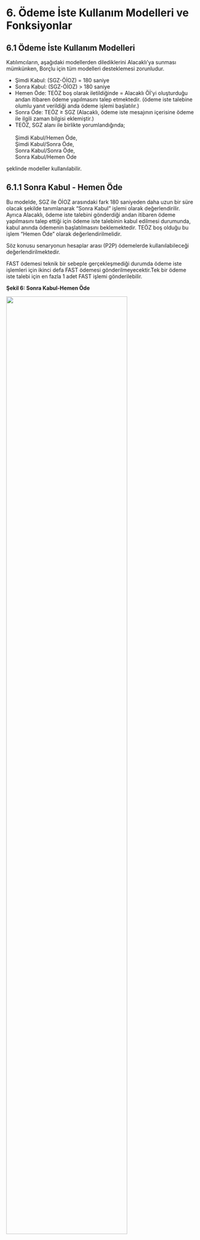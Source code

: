 # 6. Ödeme İste Kullanım Modelleri ve Fonksiyonlar
## 6.1 Ödeme İste Kullanım Modelleri

Katılımcıların, aşağıdaki modellerden dilediklerini Alacaklı’ya sunması mümkünken, Borçlu için tüm modelleri desteklemesi zorunludur.
-	Şimdi Kabul: (SGZ-ÖİOZ) = 180 saniye
-   Sonra Kabul: (SGZ-ÖİOZ) > 180 saniye
-	Hemen Öde: TEÖZ boş olarak iletildiğinde = Alacaklı Öİ'yi oluşturduğu andan itibaren ödeme yapılmasını talep etmektedir. (ödeme iste talebine olumlu yanıt verildiği anda ödeme işlemi başlatılır.)
-	Sonra Öde: TEÖZ ≥ SGZ (Alacaklı, ödeme iste mesajının içerisine ödeme ile ilgili zaman bilgisi eklemiştir.) 
-	TEÖZ, SGZ alanı ile birlikte yorumlandığında;<br>
        <br>Şimdi Kabul/Hemen Öde, 
        <br>Şimdi Kabul/Sonra Öde,
        <br>Sonra Kabul/Sonra Öde,
        <br>Sonra Kabul/Hemen Öde 

şeklinde modeller kullanılabilir.

## 6.1.1 Sonra Kabul - Hemen Öde

Bu modelde, SGZ ile ÖİOZ arasındaki fark 180 saniyeden daha uzun bir süre olacak şekilde tanımlanarak “Sonra Kabul” işlemi olarak değerlendirilir. Ayrıca Alacaklı, ödeme iste talebini gönderdiği andan itibaren ödeme yapılmasını talep ettiği için ödeme iste talebinin kabul edilmesi durumunda, kabul anında ödemenin başlatılmasını beklemektedir. TEÖZ boş olduğu bu işlem “Hemen Öde” olarak değerlendirilmelidir. 

Söz konusu senaryonun hesaplar arası (P2P) ödemelerde kullanılabileceği değerlendirilmektedir.

FAST ödemesi teknik bir sebeple gerçekleşmediği durumda ödeme iste işlemleri için ikinci defa FAST ödemesi gönderilmeyecektir.Tek bir ödeme iste talebi için en fazla 1 adet FAST işlemi gönderilebilir.

**Şekil 6: Sonra Kabul-Hemen Öde**

<img src="./images/img/SonraKabulHemenOde.png" width="80%" >

## 6.1.2 Sonra Kabul - Sonra Öde

Bu modelde, SGZ ile ÖİOZ arasındaki fark 180 saniyeden daha uzun bir süre olacak şekilde tanımlanarak “Sonra Kabul” işlemi olarak değerlendirilir.  Sonra Kabul – Hemen Öde modelinden farklı olarak bu modelde TEÖZ alanının Öİ mesajının içerisinde yer almasıdır. TEÖZ ≥ SGZ olarak iletildiğinde “Sonra Öde” olarak değerlendirilir.
Sonra Kabul-Sonra Öde modeliyle birlikte ödeme iste sistemine yeni fonksiyonlar eklenmiştir. 6.2 Ödeme İste Fonksiyonlar başlığı altında detaylara yer verilmektedir.

<img src="./images/img/SonraOdeSonraKabulErkenOdemeE.png" width="80%" >

Görselde anlatılan senaryoda, Alacaklı 01/09 10:00:00 zamanında gönderdiği ödeme iste talebine Borçlu’nun en geç 15 gün içerisinde yanıt vermesi beklemektedir. Alacaklı tarafından TEÖZ 20/09 23:59:59, ErkenTarihOdeme=”E” olarak belirlendiği için ödeme işlemi Borçlu’nun olumlu yanıt (kabul) anından itibaren TEÖZ (20/09)’e kadar borçlu tarafından seçilen bir tarihte yapılabilir. Söz konusu senaryonun genellikle kurumsal hesaplar arası (B2B) garantili ödemelerde kullanılabileceği değerlendirilmektedir.

**Şekil 7: Sonra Kabul-Sonra Öde**


<img src="./images/img/SonraOdeSonraKabulErkenOdemeH.png" width="80%" >

Görselde anlatılan senaryoda, Alacaklı 01/09 10:00:00 zamanında gönderdiği ödeme iste talebine Borçlu’nun en geç 15 gün içerisinde yanıt vermesini beklemektedir. Alacaklı tarafından TEÖZ 20/09 23:59:59, ErkenTarihOdeme=”H” olarak belirlendiği için ödeme işlemi ancak TEÖZ (20/09) gününde yapılabilir. Söz konusu senaryonun çoğunlukla kurumsal hesaplar arası (B2B) garantili ödemelerde kullanılabileceği değerlendirilmektedir.

**Şekil 8: Sonra Kabul-Sonra Öde**

## 6.1.3 Şimdi Kabul - Hemen Öde

Bu modelde, SGZ ile ÖİOZ arasındaki fark 180 saniye olacak şekilde tanımlanarak “Şimdi Kabul” işlemi olarak değerlendirilir. Alacaklı, Borçlu’nun en geç 180 saniye içerisinde ödeme iste talebine yanıt vermesini beklemektedir. Alacaklı, ödeme iste talebini gönderdiği andan itibaren ödeme yapılmasını talep ettiği için ödeme iste talebinin kabul edilmesi durumunda, kabul anında (anlık) ödemenin başlatılmasını beklemektedir. 

SGZ ile ÖİOZ arasındaki zaman 180 saniye ve TEÖZ boş olarak iletildiğinde işlem “Şimdi Kabul - Hemen Öde” olarak değerlendirilmelidir. 

- Bu modelde DTS süresi de göz önüne alınarak 120 sn < (SGZ-ÖİOZ) < 240 sn şeklinde kontrol sağlanmalıdır.
             

Söz konusu senaryo işyeri ödemelerinde kullanılabilecektir.Bu model sadece "Öİ Kurumsal API" üzerinden başlatılan ödeme iste talepleri için kullanılabilecektir. Alacaklı ÖHS, Öİ Kurumsal API dışındaki bir kanaldan müşterisine bu modelde ödeme iste başlatamaz. Borçlu ÖHS tarafından desteklenmesi zorunludur. 

## 6.2 Fonksiyonlar

Alacaklı ve Borçlu katılımcıların aşağıdaki fonksiyonların hepsini teknik olarak desteklemesi gerekmektedir. 

-	Kısmi Ödeme
-	Erken Ödeme
-	Ödeme Erteleme

## 6.2.1 Kısmi Ödeme

Kısmi Ödeme, bir borcun tamamını değil, belirli bir miktarının ödenmesidir.

Kısmi ödeme yapıldığında işlem sona erer. Kalan tutar alacaklı ile borçlu müşteri sorumluluğundadır. Alacaklı müşteri tarafından istenirse yeniden ödeme iste talebi yapılabilir. 

Borçlu ÖHS kısmi ödeme fonksiyonunu desteklemek zorundadır. Alacaklı ÖHS için bu fonksiyonun müşteriye sunulması isteğe bağlıdır.

Alacaklı ÖHS tarafından kısmi ödeme fonksiyonu müşteri ekranlarında müşteriye seçim olarak sunulabilir ya da müşteriye seçim yaptırılmadan ödeme iste talebinde varsayılan H olarak gönderilebilir.

Alacaklı ÖHS tarafından kısmi ödeme parametresi "E" olarak iletildiğinde borçlu müşteri tarafından tutar alanı güncellenebilir olmalıdır. Kısmi ödeme parametresi "H" olarak iletildiğinde tutar alanı borçlu müşteri tarafından güncellenemez olmalı ve ödeme iste talebi içerisinde yer alan tutarın tamamı ödenmelidir.

Tüm modellerde kullanılabilir. Kullanım detayları OdemeIsteTalebi ve Odeme Iste İstek Nesnesi içerisinde belirtilmektedir.

## 6.2.2 Erken Ödeme

Erken ödeme, bir borcun talep edilen ödeme zamanından (TEÖZ) önce ödenebilmesine imkan tanır. 

Sonra Öde modellerinde kullanılabilir. Hemen Öde modellerinde varsayılan 'E' olarak gönderilmelidir.

Borçlu ÖHS erken ödeme fonksiyonunu desteklemek zorundadır. Alacaklı ÖHS için bu fonksiyonun müşteriye sunulması isteğe bağlıdır.

Alacaklı ÖHS tarafından erken ödeme fonksiyonu müşteri ekranlarında müşteriye seçim olarak sunulabilir ya da müşteriye seçim yaptırılmadan ödeme iste talebinde varsayılan E olarak gönderilebilir.

Alacaklı ÖHS tarafından erken ödeme parametresi "E" olarak iletildiğinde borçlu müşterinin ekranlarından TEÖZ'e kadar bir tarih seçtirilmesine izin verilebilir. Ya da erken ödemeye izin verildiği için ödeme iste talebi kabul edildiği an ödeme gerçekleştirilebilir. Seçilen tarih beklenenOdemeTarihi olacaktır. Beklenen ödeme tarihinin TEÖZ ile aynı tarih olması durumunda; ödeme TEÖZ'den önce gerçekleştirilmelidir.

Alacaklı ÖHS tarafından erken ödeme parametresi "E" olarak iletildiğinde ödeme iste talebi ÖİOZ ile TEÖZ arasında seçilen bir tarihte gerçekleştirilebilir.

- ÖİOZ: 20.07.2024 17:30 ve TEÖZ: 20.08.2024 23:59 seçildiği durumda ödeme iste talebi 20.07.2024 17:30:00+03:00 ile 20.08.2024 23:59:59+03:00 arasında seçilen bir tarihte gerçekleştirilebilir. Örneğin; borçlu müşteri, 20.07.2024 tarihini seçerek kabul yanıtı verdiğinde ödeme iste talebi 20.07.2024 23:59:59+03:00 tarihine kadar gerçekleştirilmelidir.
- ÖİOZ: 20.07.2024 17:30 ve TEÖZ: 20.08.2024 14:30 seçildiği durumda ödeme iste talebi 20.07.2024 17:30:00+03:00 ile 20.08.2024 14:30:59+03:00 arasında seçilen bir tarihte gerçekleştirilebilir. Örneğin; borçlu müşteri, TEÖZ olan 20.08.2024 tarihini seçerek kabul yanıtı verdiğinde ödeme iste talebi 20.08.2024 14:30:59+03:00 tarihine kadar gerçekleştirilmelidir.

Alacaklı ÖHS tarafından erken ödeme parametresi "H" olarak iletildiğinde ödeme iste talebi TEÖZ'de gerçekleştirilmelidir.

- Beklenen Ödeme Tarihi: 20.07.2024 ve TEÖZ: 20.07.2024 23:59 seçildiği durumda ödeme iste talebi 20.07.2024 00:00:00+03:00 ile 20.07.2024 23:59:59+03:00 arasında gerçekleştirilmelidir.
- Beklenen Ödeme Tarihi: 20.07.2024 ve TEÖZ: 20.07.2024 17:30 seçildiği durumda ödeme iste talebi 20.07.2024 00:00:00+03:00 ile 20.07.2024 17:30:59+03:00 arasında gerçekleştirilmelidir.
- Beklenen Ödeme Tarihi: 20.07.2024 ve TEÖZ: 30.07.2024 23:59 seçildiği durumda ödeme iste talebi 20.07.2024 00:00:00+03:00 ile 20.07.2024 23:59:59+03:00 arasında gerçekleştirilmelidir.


## 6.2.3 Ödeme Erteleme

Ödeme Erteleme, bir borcun talep edilen ödeme zamanından (TEÖZ) sonra ödenebilmesine imkan tanır.

Sonra Öde modellerinde kullanılabilir. Hemen Öde modellerinde varsayılan 'H' olarak gönderilmelidir.

Borçlu ÖHS ödeme erteleme fonksiyonunu desteklemek zorundadır. Alacaklı ÖHS için bu fonksiyonun müşteriye sunulması isteğe bağlıdır.

Ödeme Erteleme fonksiyonu, Alacaklı ÖHS tarafından sadece kurumsal müşterilere sunulmalıdır. Bireysel müşterilere **sunulmamalıdır.**

Alacaklı ÖHS tarafından ödeme erteleme fonksiyonu müşteri ekranlarında müşteriye seçim olarak sunulabilir ya da müşteriye seçim yaptırılmadan ödeme iste talebinde varsayılan H olarak gönderilebilir. 

Alacaklı ÖHS tarafından ödeme erteleme parametresi "E" olarak iletildiğinde vadeTarihi ve vadeTutarı alanları da iletileceğinden bu değerler alacaklı müşteri tarafından girilebilir olmalıdır. 

Alacaklı ÖHS tarafından ödeme iste talebi vade tarihi, TEÖZ’den maksimum 3 ay sonrasına kadar ertelenebilir olmalıdır.

Borçlu müşteri ekranlarında ödeme iste talebi kabul edilirken vade seçimi yapılarak ödeme iste talebi kabul edilebilir. Ya da borçlu müşteri tarafından, erken ödeme parametresine bağlı olarak, TEÖZ'e kadar bir tarih seçilerek ödeme iste talebi kabul edilebilir. 

Kısmi ödeme ve ödeme erteleme birlikte kullanılarak ödeme iste talebi başlatılabilir. Ancak borçlu müşteri vade tarihi ve vade tutarı seçimi yaparak ödeme iste talebini kabul ettiğinde kısmi ödeme yapılmasına izin verilmemelidir. 